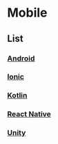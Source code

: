# Mobile

## List

### [Android](README_android.md)

### [Ionic](README_ionic)

### [Kotlin](README_kotlin.md)

### [React Native](README_react_native)

### [Unity](README_unity)
